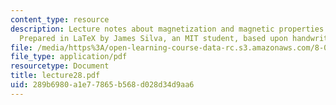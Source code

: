 ```yaml
---
content_type: resource
description: Lecture notes about magnetization and magnetic properties of materials.
  Prepared in LaTeX by James Silva, an MIT student, based upon handwritten notes.
file: /media/https%3A/open-learning-course-data-rc.s3.amazonaws.com/8-022-physics-ii-electricity-and-magnetism-fall-2006/289b6980a1e77865b568d028d34d9aa6_lecture28.pdf
file_type: application/pdf
resourcetype: Document
title: lecture28.pdf
uid: 289b6980-a1e7-7865-b568-d028d34d9aa6
---
```

